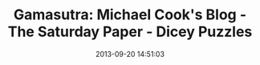 ---
date: 2013-09-20 14:51:03
link:
  source: pocket
  source_url: https://getpocket.com
  text: 'Gamasutra: Michael Cook''s Blog - The Saturday Paper - Dicey Puzzles'
  url: http://www.gamasutra.com/blogs/MichaelCook/20130914/200280/The_Saturday_Paper__Dicey_Puzzles.php?utm_source=twitterfeed&utm_medium=twitter&utm_campaign=Feed%3A+GamasutraNews+%28Gamasutra+News%29
slug: gamasutra-michael-cook-s-blog-the-saturday-paper-dicey-puzzles
source: pocket
title: 'Gamasutra: Michael Cook''s Blog - The Saturday Paper - Dicey Puzzles'
---